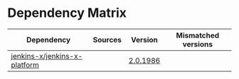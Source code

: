 # Dependency Matrix

Dependency | Sources | Version | Mismatched versions
---------- | ------- | ------- | -------------------
[jenkins-x/jenkins-x-platform](https://github.com/jenkins-x/jenkins-x-platform) |  | [2.0.1986](https://github.com/jenkins-x/jenkins-x-platform/releases/tag/v2.0.1986) | 
